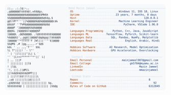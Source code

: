 <picture>
  <source srcset="https://raw.githubusercontent.com/mmazinjameel/mmazinjameel/main/dark_mode.svg?v=1749788346" media="(prefers-color-scheme: dark)">
  <img src="https://raw.githubusercontent.com/mmazinjameel/mmazinjameel/main/light_mode.svg?v=1749788346">
</picture>
